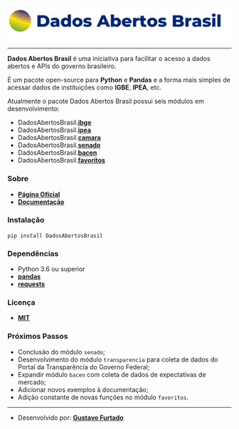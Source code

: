 <div align="center">
  <img src="https://raw.githubusercontent.com/GusFurtado/DadosAbertosBrasil/master/assets/logo.png"><br>
</div>

---

**Dados Abertos Brasil** é uma iniciativa para facilitar o acesso a dados abertos e APIs do governo brasileiro.

É um pacote open-source para **Python** e **Pandas** e a forma mais simples de acessar dados de instituições como **IGBE**, **IPEA**, etc.

Atualmente o pacote Dados Abertos Brasil possui seis módulos em desenvolvimento:

- DadosAbertosBrasil.**[ibge](https://www.gustavofurtado.com/DadosAbertosBrasil/ibge.html)**
- DadosAbertosBrasil.**[ipea](https://www.gustavofurtado.com/DadosAbertosBrasil/ipea.html)**
- DadosAbertosBrasil.**[camara](https://www.gustavofurtado.com/DadosAbertosBrasil/camara.html)**
- DadosAbertosBrasil.**[senado](https://www.gustavofurtado.com/DadosAbertosBrasil/senado.html)**
- DadosAbertosBrasil.**[bacen](https://www.gustavofurtado.com/DadosAbertosBrasil/bacen.html)**
- DadosAbertosBrasil.**[favoritos](https://www.gustavofurtado.com/DadosAbertosBrasil/favoritos.html)**

### Sobre
- **[Página Oficial](https://www.gustavofurtado.com/dab.html)**
- **[Documentação](https://www.gustavofurtado.com/DadosAbertosBrasil/index.html)**

### Instalação
```
pip install DadosAbertosBrasil
```

### Dependências
- Python 3.6 ou superior
- **[pandas](https://pandas.pydata.org/)**
- **[requests](https://requests.readthedocs.io/en/master/)**

### Licença
- **[MIT](LICENSE)**

### Próximos Passos
- Conclusão do módulo `senado`;
- Desenvolvimento do módulo `transparencia` para coleta de dados do Portal da Transparência do Governo Federal;
- Expandir módulo `bacen` com coleta de dados de expectativas de mercado;
- Adicionar novos exemplos à documentação;
- Adição constante de novas funções no módulo `favoritos`.

---

- Desenvolvido por: **[Gustavo Furtado](https://www.gustavofurtado.com/)**